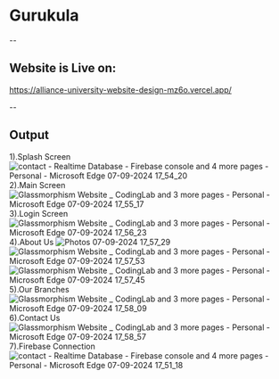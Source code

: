 # Gurukula

--

## Website is Live on: 
https://alliance-university-website-design-mz6o.vercel.app/

--

## Output
1).Splash Screen
![contact - Realtime Database - Firebase console and 4 more pages - Personal - Microsoft​ Edge 07-09-2024 17_54_20](https://github.com/user-attachments/assets/101935e1-9119-407e-b326-27b6fb87cabb)
2).Main Screen
![Glassmorphism Website _ CodingLab and 3 more pages - Personal - Microsoft​ Edge 07-09-2024 17_55_17](https://github.com/user-attachments/assets/3242848d-3a6d-4c6f-b783-aff0f4697b22)
3).Login Screen
![Glassmorphism Website _ CodingLab and 3 more pages - Personal - Microsoft​ Edge 07-09-2024 17_56_23](https://github.com/user-attachments/assets/6f2cf900-b425-4271-96da-37d717ddcee0)
4).About Us 
![Photos 07-09-2024 17_57_29](https://github.com/user-attachments/assets/8c028283-f46a-456b-8733-597ae9387925)
![Glassmorphism Website _ CodingLab and 3 more pages - Personal - Microsoft​ Edge 07-09-2024 17_57_53](https://github.com/user-attachments/assets/0638b403-78cf-40d6-a7ad-7b010c79976e)
![Glassmorphism Website _ CodingLab and 3 more pages - Personal - Microsoft​ Edge 07-09-2024 17_57_45](https://github.com/user-attachments/assets/8f8ffafa-cc1a-456e-958b-88d6d28a5108)
5).Our Branches
![Glassmorphism Website _ CodingLab and 3 more pages - Personal - Microsoft​ Edge 07-09-2024 17_58_09](https://github.com/user-attachments/assets/ac02918b-08cd-47c2-84a5-76d37e6cda24)
6).Contact Us
![Glassmorphism Website _ CodingLab and 3 more pages - Personal - Microsoft​ Edge 07-09-2024 17_58_57](https://github.com/user-attachments/assets/1c9d8f79-5d8a-4689-b316-2c235a3e2a0d)
7).Firebase Connection
![contact - Realtime Database - Firebase console and 4 more pages - Personal - Microsoft​ Edge 07-09-2024 17_51_18](https://github.com/user-attachments/assets/4cafa35b-0b6c-4909-b2ce-0ab5acac419d)

